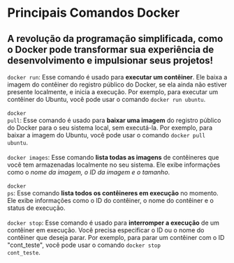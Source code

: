 # Principais Comandos Docker

## A revolução da programação simplificada, como o Docker pode transformar sua experiência de desenvolvimento e impulsionar seus projetos!

<code>docker run</code>: Esse comando é usado para <b>executar um contêiner</b>. Ele baixa a imagem do contêiner do registro público do Docker, se ela ainda não estiver presente localmente, e inicia a execução. Por exemplo, para executar um contêiner do Ubuntu, você pode usar o comando <code>docker run ubuntu</code>.
<br><br>
<code>docker pull</code>: Esse comando é usado para <b>baixar uma imagem</b> do registro público do Docker para o seu sistema local, sem executá-la. Por exemplo, para baixar a imagem do Ubuntu, você pode usar o comando <code>docker pull ubuntu</code>.
<br><br>
<code>docker images</code>: Esse comando <b>lista todas as imagens</b> de contêineres que você tem armazenadas localmente no seu sistema. Ele exibe informações como o <i>nome da imagem, o ID da imagem e o tamanho</i>.
<br><br>
<code>docker ps</code>: Esse comando <b>lista todos os contêineres em execução</b> no momento. Ele exibe informações como o ID do contêiner, o nome do contêiner e o status de execução.
<br><br>
<code>docker stop</code>: Esse comando é usado para <b>interromper a execução</b> de um contêiner em execução. Você precisa especificar o ID ou o nome do contêiner que deseja parar. Por exemplo, para parar um contêiner com o ID "cont_teste", você pode usar o comando <code>docker stop cont_teste</code>.